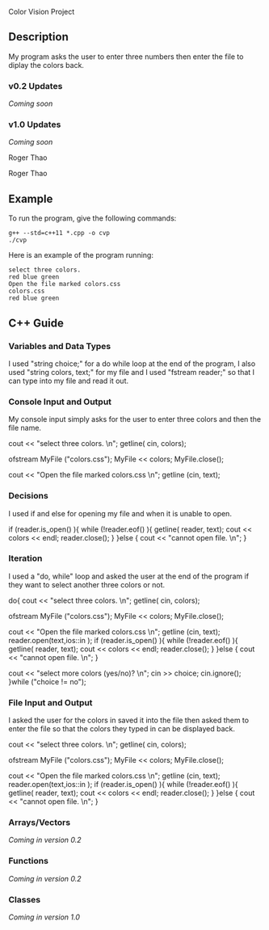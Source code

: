Color Vision Project

## Description

My program asks the user to enter three numbers then enter the file to diplay the colors back.

### v0.2 Updates

*Coming soon*

### v1.0 Updates

*Coming soon*


Roger Thao

Roger Thao

## Example

To run the program, give the following commands:

```
g++ --std=c++11 *.cpp -o cvp
./cvp
```

Here is an example of the program running:

```
select three colors. 
red blue green
Open the file marked colors.css 
colors.css
red blue green
```

## C++ Guide

### Variables and Data Types

I used "string choice;" for a do while loop at the end of the program, I also used "string colors, text;" for my file and I used "fstream reader;" so that I can type into my file and read it out.

### Console Input and Output

My console input simply asks for the user to enter three colors and then the file name.

cout << "select three colors. \n";
getline( cin, colors);

ofstream MyFile ("colors.css");
MyFile << colors;
MyFile.close();

cout << "Open the file marked colors.css \n";
getline (cin, text);

### Decisions

I used if and else for opening my file and when it is unable to open.

if (reader.is_open() ){
    while (!reader.eof() ){
      getline( reader, text);
      cout << colors << endl;
      reader.close();
    }
  }else {
    cout << "cannot open file. \n";
  }

### Iteration

I used a "do, while" loop and asked the user at the end of the program if they want to select another three colors or not.

do{
cout << "select three colors. \n";
getline( cin, colors);

ofstream MyFile ("colors.css");
MyFile << colors;
MyFile.close();

cout << "Open the file marked colors.css \n";
getline (cin, text);  
reader.open(text,ios::in );
  if (reader.is_open() ){
    while (!reader.eof() ){
      getline( reader, text);
      cout << colors << endl;
      reader.close();
    }
  }else {
    cout << "cannot open file. \n";
  }

cout << "select more colors (yes/no)? \n";
cin >> choice;
cin.ignore();
}while ("choice != no");

### File Input and Output

I asked the user for the colors in saved it into the file then asked them to enter the file so that the colors they typed in can be displayed back.

cout << "select three colors. \n";
getline( cin, colors);

ofstream MyFile ("colors.css");
MyFile << colors;
MyFile.close();

cout << "Open the file marked colors.css \n";
getline (cin, text);  
reader.open(text,ios::in );
  if (reader.is_open() ){
    while (!reader.eof() ){
      getline( reader, text);
      cout << colors << endl;
      reader.close();
    }
  }else {
    cout << "cannot open file. \n";
  }

### Arrays/Vectors

*Coming in version 0.2*

### Functions

*Coming in version 0.2*

### Classes

*Coming in version 1.0*
